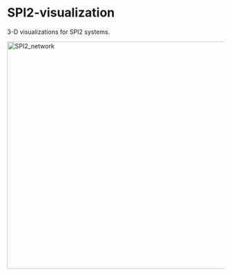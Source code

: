 # SPI2-visualization
3-D visualizations for SPI2 systems.

<img width="527" alt="SPI2_network" src="https://user-images.githubusercontent.com/73458503/187379816-01dc92a4-8329-4ec9-9fec-d36e32178491.png">
